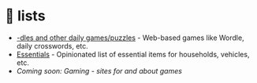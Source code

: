 # 🥙 lists

- [-dles and other daily games/puzzles](dailies.md) - Web-based games like Wordle, daily crosswords, etc.
- [Essentials](https://docs.google.com/document/d/1me46YFqP9UXdwbOl2EMDBaxyxeO0LgMU0EhbFvZRLWY/edit?usp=sharing) - Opinionated list of essential items for households, vehicles, etc.
- *Coming soon: Gaming - sites for and about games*
